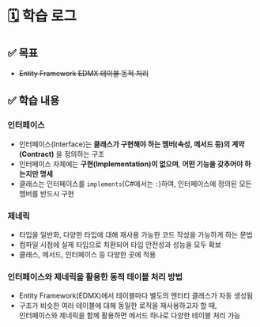 # 🗓️ 학습 로그

## ✅ 목표

- ~~Entity Framework EDMX 테이블 동적 처리~~

## ✅ 학습 내용

### 인터페이스

- 인터페이스(Interface)는 **클래스가 구현해야 하는 멤버(속성, 메서드 등)의 계약(Contract)** 을 정의하는 구조
- 인터페이스 자체에는 **구현(Implementation)이 없으며**, **어떤 기능을 갖추어야 하는지만 명세**
- 클래스는 인터페이스를 `implements`(C#에서는 `:`)하여, 인터페이스에 정의된 모든 멤버를 반드시 구현

### 제네릭

- 타입을 일반화, 다양한 타입에 대해 재사용 가능한 코드 작성을 가능하게 하는 문법
- 컴파일 시점에 실제 타입으로 치환되어 타입 안전성과 성능을 모두 확보
- 클래스, 메서드, 인터페이스 등 다양한 곳에 적용

### 인터페이스와 제네릭을 활용한 동적 테이블 처리 방법

- Entity Framework(EDMX)에서 테이블마다 별도의 엔터티 클래스가 자동 생성됨
- 구조가 비슷한 여러 테이블에 대해 동일한 로직을 재사용하고자 할 때,  
  인터페이스와 제네릭을 함께 활용하면 메서드 하나로 다양한 테이블 처리 가능
